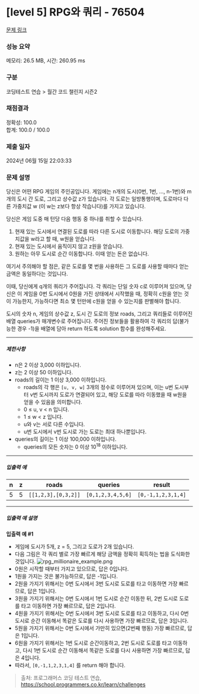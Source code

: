 # [level 5] RPG와 쿼리 - 76504 

[문제 링크](https://school.programmers.co.kr/learn/courses/30/lessons/76504?language=python3) 

### 성능 요약

메모리: 26.5 MB, 시간: 260.95 ms

### 구분

코딩테스트 연습 > 월간 코드 챌린지 시즌2

### 채점결과

정확성: 100.0<br/>합계: 100.0 / 100.0

### 제출 일자

2024년 06월 15일 22:03:33

### 문제 설명

<p>당신은 어떤 RPG 게임의 주인공입니다. 게임에는 n개의 도시(0번, 1번, ..., n-1번)와 m개의 도시 간 도로, 그리고 상수값 z가 있습니다. 각 도로는 일방통행이며, 도로마다 다른 가중치값 w (이 w는 z보다 항상 작습니다)를 가지고 있습니다.</p>

<p>당신은 게임 도중 매 턴당 다음 행동 중 하나를 취할 수 있습니다.</p>

<ol>
<li>현재 있는 도시에서 연결된 도로를 따라 다른 도시로 이동합니다. 해당 도로의 가중치값을 w라고 할 때, w원을 얻습니다.</li>
<li>현재 있는 도시에서 움직이지 않고 z원을 얻습니다.</li>
<li>원하는 아무 도시로 순간 이동합니다. 이때 얻는 돈은 없습니다.</li>
</ol>

<p>여기서 주의해야 할 점은, 같은 도로를 몇 번을 사용하든 그 도로를 사용할 때마다 얻는 금액은 동일하다는 것입니다.</p>

<p>이때, 당신에게 q개의 쿼리가 주어집니다. 각 쿼리는 단일 숫자 c로 이루어져 있으며, 당신은 이 게임을 0번 도시에서 0원을 가진 상태에서 시작했을 때, 정확히 c원을 얻는 것이 가능한지, 가능하다면 최소 몇 턴만에 c원을 얻을 수 있는지를 판별해야 합니다.</p>

<p>도시의 숫자 n, 게임의 상수값 z, 도시 간 도로의 정보 roads, 그리고 쿼리들로 이루어진 배열 queries가 매개변수로 주어집니다. 주어진 정보들을 활용하여 각 쿼리의 답(불가능한 경우 -1)을 배열에 담아 return 하도록 solution 함수를 완성해주세요.</p>

<hr>

<h5>제한사항</h5>

<ul>
<li>n은 2 이상 3,000 이하입니다.</li>
<li>z는 2 이상 50 이하입니다.</li>
<li>roads의 길이는 1 이상 3,000 이하입니다.

<ul>
<li>roads의 각 행은 <code>[u, v, w]</code> 3개의 정수로 이루어져 있으며, 이는 u번 도시부터 v번 도시까지 도로가 연결되어 있고, 해당 도로를 따라 이동했을 때 w원을 얻을 수 있음을 의미합니다.</li>
<li>0 ≤ u, v &lt; n 입니다.</li>
<li>1 ≤ w &lt; z 입니다.</li>
<li>u와 v는 서로 다른 수입니다.</li>
<li>u번 도시에서 v번 도시로 가는 도로는 최대 하나뿐입니다.</li>
</ul></li>
<li>queries의 길이는 1 이상 100,000 이하입니다.

<ul>
<li>queries의 모든 숫자는 0 이상 10<sup>18</sup> 이하입니다.</li>
</ul></li>
</ul>

<hr>

<h5>입출력 예</h5>
<table class="table">
        <thead><tr>
<th>n</th>
<th>z</th>
<th>roads</th>
<th>queries</th>
<th>result</th>
</tr>
</thead>
        <tbody><tr>
<td>5</td>
<td>5</td>
<td><code>[[1,2,3],[0,3,2]]</code></td>
<td><code>[0,1,2,3,4,5,6]</code></td>
<td><code>[0,-1,1,2,3,1,4]</code></td>
</tr>
</tbody>
      </table>
<hr>

<h5>입출력 예 설명</h5>

<p><strong>입출력 예 #1</strong></p>

<ul>
<li>게임에 도시가 5개, z = 5, 그리고 도로가 2개 있습니다.</li>
<li>다음 그림은 각 쿼리 별로 가장 빠르게 해당 금액을 정확히 획득하는 법을 도식화한 것입니다.
<img src="https://grepp-programmers.s3.ap-northeast-2.amazonaws.com/files/production/f90ba69d-00b2-4011-9e0f-4f16461c9fd3/rpg_millionaire_example.png" title="" alt="rpg_millionaire_example.png"></li>
<li>0원은 시작할 때부터 가지고 있으므로, 답은 0입니다.</li>
<li>1원을 가지는 것은 불가능하므로, 답은 -1입니다.</li>
<li>2원을 가지기 위해서는 0번 도시에서 3번 도시로 도로를 타고 이동하면 가장 빠르므로, 답은 1입니다.</li>
<li>3원을 가지기 위해서는 0번 도시에서 1번 도시로 순간 이동한 뒤, 2번 도시로 도로를 타고 이동하면 가장 빠르므로, 답은 2입니다.</li>
<li>4원을 가지기 위해서는 0번 도시에서 3번 도시로 도로를 타고 이동하고, 다시 0번 도시로 순간 이동해서 똑같은 도로를 다시 사용하면 가장 빠르므로, 답은 3입니다.</li>
<li>5원을 가지기 위해서는 0번 도시에서 가만히 있으면(2번째 행동) 가장 빠르므로, 답은 1입니다.</li>
<li>6원을 가지기 위해서는 1번 도시로 순간이동하고, 2번 도시로 도로를 타고 이동하고, 다시 1번 도시로 순간 이동해서 똑같은 도로를 다시 사용하면 가장 빠르므로, 답은 4입니다.</li>
<li>따라서, <code>[0,-1,1,2,3,1,4]</code> 를 return 해야 합니다.</li>
</ul>


> 출처: 프로그래머스 코딩 테스트 연습, https://school.programmers.co.kr/learn/challenges